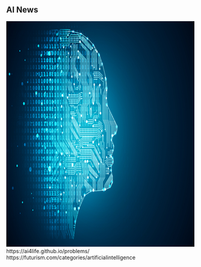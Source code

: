 ## AI News
<img src="https://github.com/ai4life/news/blob/master/ai.jpg" alt="AI" style="width:500px;height:600px;">
https://ai4life.github.io/problems/
https://futurism.com/categories/artificialintelligence
